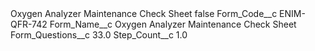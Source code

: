 <?xml version="1.0" encoding="UTF-8"?>
<CustomMetadata xmlns="http://soap.sforce.com/2006/04/metadata" xmlns:xsi="http://www.w3.org/2001/XMLSchema-instance" xmlns:xsd="http://www.w3.org/2001/XMLSchema">
    <label>Oxygen Analyzer Maintenance Check Sheet</label>
    <protected>false</protected>
    <values>
        <field>Form_Code__c</field>
        <value xsi:type="xsd:string">ENIM-QFR-742</value>
    </values>
    <values>
        <field>Form_Name__c</field>
        <value xsi:type="xsd:string">Oxygen Analyzer Maintenance Check Sheet</value>
    </values>
    <values>
        <field>Form_Questions__c</field>
        <value xsi:type="xsd:double">33.0</value>
    </values>
    <values>
        <field>Step_Count__c</field>
        <value xsi:type="xsd:double">1.0</value>
    </values>
</CustomMetadata>
